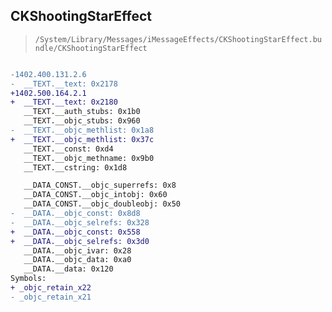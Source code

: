 ## CKShootingStarEffect

> `/System/Library/Messages/iMessageEffects/CKShootingStarEffect.bundle/CKShootingStarEffect`

```diff

-1402.400.131.2.6
-  __TEXT.__text: 0x2178
+1402.500.164.2.1
+  __TEXT.__text: 0x2180
   __TEXT.__auth_stubs: 0x1b0
   __TEXT.__objc_stubs: 0x960
-  __TEXT.__objc_methlist: 0x1a8
+  __TEXT.__objc_methlist: 0x37c
   __TEXT.__const: 0xd4
   __TEXT.__objc_methname: 0x9b0
   __TEXT.__cstring: 0x1d8

   __DATA_CONST.__objc_superrefs: 0x8
   __DATA_CONST.__objc_intobj: 0x60
   __DATA_CONST.__objc_doubleobj: 0x50
-  __DATA.__objc_const: 0x8d8
-  __DATA.__objc_selrefs: 0x328
+  __DATA.__objc_const: 0x558
+  __DATA.__objc_selrefs: 0x3d0
   __DATA.__objc_ivar: 0x28
   __DATA.__objc_data: 0xa0
   __DATA.__data: 0x120
Symbols:
+ _objc_retain_x22
- _objc_retain_x21

```
